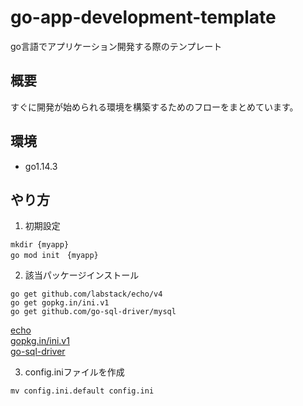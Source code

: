 # go-app-development-template
go言語でアプリケーション開発する際のテンプレート

## 概要
すぐに開発が始められる環境を構築するためのフローをまとめています。

## 環境
- go1.14.3

## やり方

1. 初期設定
```
mkdir {myapp}
go mod init　{myapp}
```

2. 該当パッケージインストール
```
go get github.com/labstack/echo/v4
go get gopkg.in/ini.v1
go get github.com/go-sql-driver/mysql
```
[echo](https://echo.labstack.com/guide/) <br>
[gopkg.in/ini.v1](https://pkg.go.dev/gopkg.in/ini.v1) <br>
[go-sql-driver](github.com/go-sql-driver/mysql)

3. config.iniファイルを作成
```
mv config.ini.default config.ini
```
